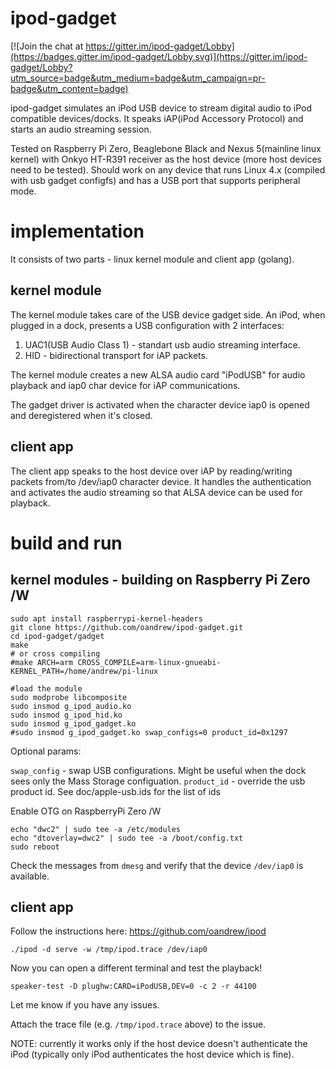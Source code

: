 # ipod-gadget
[![Join the chat at https://gitter.im/ipod-gadget/Lobby](https://badges.gitter.im/ipod-gadget/Lobby.svg)](https://gitter.im/ipod-gadget/Lobby?utm_source=badge&utm_medium=badge&utm_campaign=pr-badge&utm_content=badge)


ipod-gadget simulates an iPod USB device to stream digital audio to iPod compatible devices/docks.
It speaks iAP(iPod Accessory Protocol) and starts an audio streaming session.

Tested on Raspberry Pi Zero, Beaglebone Black and Nexus 5(mainline linux kernel) with Onkyo HT-R391 receiver as the host device (more host devices need to be tested).
Should work on any device that runs Linux 4.x (compiled with usb gadget configfs) and has a USB port that supports peripheral mode.


# implementation
It consists of two parts - linux kernel module and  client app (golang).
## kernel module
 
The kernel module takes care of the USB device gadget side. 
An iPod, when plugged in a dock, presents a USB configuration with 2 interfaces:
1. UAC1(USB Audio Class 1) - standart usb audio streaming interface.
2. HID - bidirectional transport for iAP packets.

The kernel module creates a new ALSA audio card "iPodUSB" for audio playback and iap0 char device for iAP communications.

The gadget driver is activated when the character device iap0 is opened and deregistered when it's closed.

## client app

The client app speaks to the host device over iAP by reading/writing packets from/to /dev/iap0 character device.
It handles the authentication and activates the audio streaming so that ALSA device can be used for playback.

# build and run


## kernel modules - building on Raspberry Pi Zero /W

```
sudo apt install raspberrypi-kernel-headers
git clone https://github.com/oandrew/ipod-gadget.git
cd ipod-gadget/gadget
make
# or cross compiling
#make ARCH=arm CROSS_COMPILE=arm-linux-gnueabi- KERNEL_PATH=/home/andrew/pi-linux 

#load the module
sudo modprobe libcomposite
sudo insmod g_ipod_audio.ko
sudo insmod g_ipod_hid.ko
sudo insmod g_ipod_gadget.ko
#sudo insmod g_ipod_gadget.ko swap_configs=0 product_id=0x1297
```
Optional params:

`swap_config`	- swap USB configurations. 
																		 Might be useful when the dock sees only the Mass Storage configuation.
`product_id` - override the usb product id.
See doc/apple-usb.ids for the list of ids

Enable OTG on RaspberryPi Zero /W
```
echo "dwc2" | sudo tee -a /etc/modules
echo "dtoverlay=dwc2" | sudo tee -a /boot/config.txt
sudo reboot
```

Check the messages from `dmesg` and verify that the device `/dev/iap0` is available.

## client app

Follow the instructions here: https://github.com/oandrew/ipod

```
./ipod -d serve -w /tmp/ipod.trace /dev/iap0
```

Now you can open a different terminal and test the playback!

```
speaker-test -D plughw:CARD=iPodUSB,DEV=0 -c 2 -r 44100
```

Let me know if you have any issues.

Attach the trace file (e.g. `/tmp/ipod.trace` above) to the issue.

NOTE: currently it works only if the host device doesn't authenticate the iPod (typically only iPod authenticates the host device which is fine).






